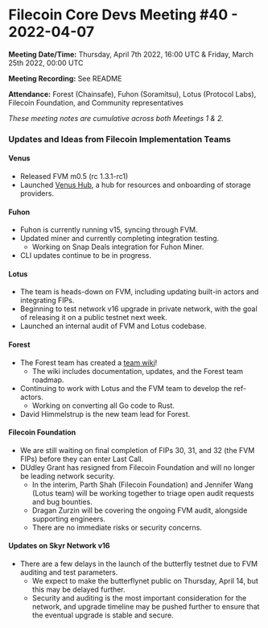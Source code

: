 # Filecoin Core Devs Meeting #40 - 2022-04-07

**Meeting Date/Time:** Thursday, April 7th 2022, 16:00 UTC & Friday, March 25th 2022, 00:00 UTC

**Meeting Recording:** See README

**Attendance:** Forest (Chainsafe), Fuhon (Soramitsu), Lotus (Protocol Labs), Filecoin Foundation, and Community representatives

_These meeting notes are cumulative across both Meetings 1 & 2._

### Updates and Ideas from Filecoin Implementation Teams

#### Venus
* Released FVM m0.5 (rc 1.3.1-rc1) 
* Launched [Venus Hub](https://venushub.io/), a hub for resources and onboarding of storage providers. 
#### Fuhon 
* Fuhon is currently running v15, syncing through FVM. 
* Updated miner and currently completing integration testing. 
  * Working on Snap Deals integration for Fuhon Miner.  
* CLI updates continue to be in progress. 
#### Lotus 
* The team is heads-down on FVM, including updating built-in actors and integrating FIPs. 
* Beginning to test network v16 upgrade in private network, with the goal of releasing it on a public testnet next week. 
* Launched an internal audit of FVM and Lotus codebase. 
#### Forest 
* The Forest team has created a [team wiki](https://github.com/ChainSafe/forest/wiki)!  
  * The wiki includes documentation, updates, and the Forest team roadmap. 
* Continuing to work with Lotus and the FVM team to develop the ref-actors. 
  * Working on converting all Go code to Rust. 
* David Himmelstrup is the new team lead for Forest. 
#### Filecoin Foundation 
* We are still waiting on final completion of FIPs 30, 31, and 32 (the FVM FIPs) before they can enter Last Call. 
* DUdley Grant has resigned from Filecoin Foundation and will no longer be leading network security.
  * In the interim, Parth Shah (Filecoin Foundation) and Jennifer Wang (Lotus team) will be working together to triage open audit requests and bug bounties. 
  * Dragan Zurzin will be covering the ongoing FVM audit, alongside supporting engineers. 
  * There are no immediate risks or security concerns. 
#### Updates on Skyr Network v16 
* There are a few delays in the launch of the butterfly testnet due to FVM auditing and test parameters. 
  * We expect to make the butterflynet public on Thursday, April 14, but this may be delayed further. 
  * Security and auditing is the most important consideration for the network, and upgrade timeline may be pushed further to ensure that the eventual upgrade is stable and secure. 

